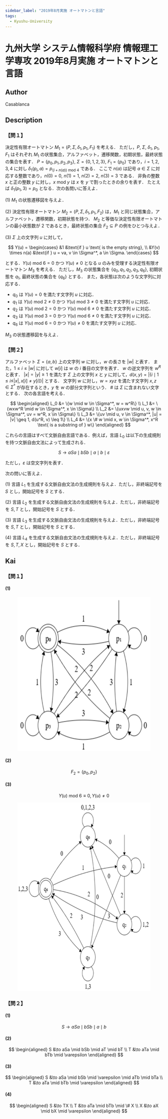 ```yaml
---
sidebar_label: "2019年8月実施 オートマトンと言語"
tags:
  - Kyushu-University
---
```

# 九州大学 システム情報科学府 情報理工学専攻 2019年8月実施 オートマトンと言語

## **Author**
Casablanca

## **Description**
### 【問１】
決定性有限オートマトン $M_1 = (P, \Sigma, \delta_1, p_1, F_1)$ を考える．
ただし，$P$, $\Sigma$, $\delta_1$, $p_1$, $F_1$ はそれぞれ $M_1$ の状態集合，アルファベット，遷移関数，初期状態，最終状態の集合を表す．
$P = \{p_0, p_1, p_2, p_3\}$, $\Sigma = \{0, 1, 2, 3\}$, $F_1 = \{p_0\}$ であり，$i = 1,2,3,4$ に対し $\delta_1 (p_i, a) = p_{(i + n(a)) \text{ mod } 4}$ である．
ここで $n(a)$ は記号 $a \in \Sigma$ に対応する整数であり，$n(0) = 0$, $n(1) = 1$, $n(2) = 2$, $n(3) = 3$ である．
非負の整数 $x$ と正の整数 $y$ に対し，$x \text{ mod } y$ は $x$ を $y$ で割ったときの余りを表す．
たとえば $\delta_1(p_1, 3) = p_0$ となる．次の各問いに答えよ．

(1) $M_1$ の状態遷移図を与えよ．

(2) 決定性有限オートマトン $M_2 = (P, \Sigma, \delta_1, p_1, F_2)$ は，$M_1$ と同じ状態集合，アルファベット，遷移関数，初期状態を持つ．
$M_2$ と等価な決定性有限オートマトンの最小状態数が $2$ であるとき，最終状態の集合 $F_2 \subseteq P$ の例をひとつ与えよ．

(3) $\Sigma$ 上の文字列 $u$ に対して，

$$
Y(u) = \begin{cases}
    &1 &\text{if } u \text{ is the empty string}, \\
    &Y(v) \times n(a) &\text{if } u = va, v \in \Sigma^*, a \in \Sigma.
\end{cases}
$$

とする．$Y(u) \text{ mod } 6 = 0$ かつ $Y(u) \neq 0$ となる $u$ のみを受理する決定性有限オートマトン $M_3$ を考える．
ただし，$M_3$ の状態集合を $\{q_0, q_1, q_2, q_3, q_6\}$, 初期状態を $q_1$, 最終状態の集合を $\{q_6\}$ とする．
また，各状態は次のような文字列に対応する．

- $q_0$ は $Y(u) = 0$ を満たす文字列 $u$ に対応．
- $q_1$ は $Y(u) \text{ mod } 2 \neq 0$ かつ $Y(u) \text{ mod } 3 \neq 0$ を満たす文字列 $u$ に対応．
- $q_2$ は $Y(u) \text{ mod } 2 = 0$ かつ $Y(u) \text{ mod } 6 \neq 0$ を満たす文字列 $u$ に対応．
- $q_3$ は $Y(u) \text{ mod } 3 = 0$ かつ $Y(u) \text{ mod } 6 \neq 0$ を満たす文字列 $u$ に対応．
- $q_6$ は $Y(u) \text{ mod } 6 = 0$ かつ $Y(u) \neq 0$ を満たす文字列 $u$ に対応．

$M_3$ の状態遷移図を与えよ．

### 【問２】
アルファベット $\Sigma = \{a, b\}$ 上の文字列 $w$ に対し，$w$ の長さを $|w|$ と表す．
また，$1 \leq i \leq |w|$ に対して $w[i]$ は $w$ の $i$ 番目の文字を表す．
$w$ の逆文字列を $w^R$ と表す．
$|x| = |y| \geq 1$ を満たす $\Sigma$ 上の文字列 $x$ と $y$ に対して，$d(x,y) = |\{ i \mid 1 \leq i \leq |x|, x[i] \neq y[i]\}|$ とする．
文字列 $w$ に対し，$w = xyz$ を満たす文字列 $x, z \in \Sigma^*$ が存在するとき，$y$ を $w$ の部分文字列という．
$\#$ は $\Sigma$ に含まれない文字とする．
次の各言語を考える．

$$
\begin{aligned}
L_0 &= \{w \mid w \in \Sigma^*, w = w^R\} \\
L_1 &= \{wxw^R \mid w \in \Sigma^*, x \in \Sigma\} \\
L_2 &= \{uxvw \mid u, v, w \in \Sigma^*, uv = w^R, x \in \Sigma\} \\
L_3 &= \{uv \mid u, v \in \Sigma^*, |u| = |v| \geq 1, d(u^R, v) \leq 1\} \\
L_4 &= \{x \# w \mid x, w \in \Sigma^*, x^R \text{ is a substring of } w\}
\end{aligned}
$$

これらの言語はすべて文脈自由言語である．例えば，言語 $L_0$ は以下の生成規則を持つ文脈自由文法によって生成される．

$$
S \to aSa \mid bSb \mid a \mid b \mid \varepsilon
$$

ただし，$\varepsilon$ は空文字列を表す．

次の問いに答えよ．

(1) 言語 $L_1$ を生成する文脈自由文法の生成規則を与えよ．ただし，非終端記号を $S$ とし，開始記号を $S$ とする．

(2) 言語 $L_2$ を生成する文脈自由文法の生成規則を与えよ．ただし，非終端記号を $S, T$ とし，開始記号を $S$ とする．

(3) 言語 $L_3$ を生成する文脈自由文法の生成規則を与えよ．ただし，非終端記号を $S, T$ とし，開始記号を $S$ とする．

(4)  言語 $L_4$ を生成する文脈自由文法の生成規則を与えよ．ただし，非終端記号を $S, T, X$ とし，開始記号を $S$ とする．

## **Kai**
### 【問１】
#### (1)
<figure style="text-align:center;">
  <img src="https://raw.githubusercontent.com/Myyura/the_kai_project_assets/main/kakomonn/kyushu_university/ISEE/ist_2020_automata_and_formal_language_p1.png" width="585" height="490" alt=""/>
</figure>

#### (2)

$$
F_2 = \{p_0, p_2\}
$$

#### (3)

$$
Y(u) \text{ mod } 6 \equiv 0, Y(u) \neq 0
$$

<figure style="text-align:center;">
  <img src="https://raw.githubusercontent.com/Myyura/the_kai_project_assets/main/kakomonn/kyushu_university/ISEE/ist_2020_automata_and_formal_language_p2.png" width="600" height="600" alt=""/>
</figure>

### 【問２】
#### (1)

$$
S \to aSa \mid bSb \mid a \mid b
$$

#### (2)

$$
\begin{aligned}
    S &\to aSa \mid bSb \mid aT \mid bT \\
    T &\to aTa \mid bTb \mid \varepsilon
\end{aligned}
$$

#### (3)

$$
\begin{aligned}
S &\to aSa \mid bSb \mid \varepsilon \mid aTb \mid bTa \\
T &\to aTa \mid bTb \mid \varepsilon
\end{aligned}
$$

#### (4)

$$
\begin{aligned}
    S &\to TX \\
    T &\to aTa \mid bTb \mid \# X \\
    X &\to aX \mid bX \mid \varepsilon
\end{aligned}
$$